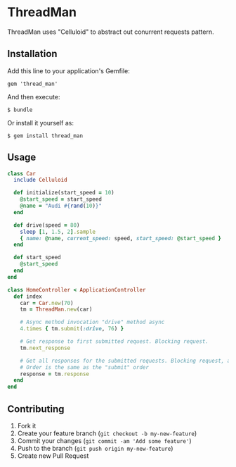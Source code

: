 # ThreadMan

ThreadMan uses "Celluloid" to abstract out conurrent requests pattern.

## Installation

Add this line to your application's Gemfile:

    gem 'thread_man'

And then execute:

    $ bundle

Or install it yourself as:

    $ gem install thread_man

## Usage

```ruby
class Car
  include Celluloid

  def initialize(start_speed = 10)
    @start_speed = start_speed
    @name = "Audi #{rand(10)}"
  end

  def drive(speed = 80)
    sleep [1, 1.5, 2].sample
    { name: @name, current_speed: speed, start_speed: @start_speed }
  end

  def start_speed
    @start_speed
  end
end
```

```ruby
class HomeController < ApplicationController
  def index
    car = Car.new(70)
    tm = ThreadMan.new(car)

    # Async method invocation "drive" method async
    4.times { tm.submit(:drive, 76) }

    # Get response to first submitted request. Blocking request.
    tm.next_response

    # Get all responses for the submitted requests. Blocking request, array of responses. 
    # Order is the same as the "submit" order
    response = tm.response
  end
end
```

## Contributing

1. Fork it
2. Create your feature branch (`git checkout -b my-new-feature`)
3. Commit your changes (`git commit -am 'Add some feature'`)
4. Push to the branch (`git push origin my-new-feature`)
5. Create new Pull Request
